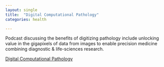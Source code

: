 ```yaml
---
layout: single
title:  "Digital Computational Pathology"
categories: health

---
```

Podcast discussing the benefits of digitizing pathology include unlocking value in the gigapixels of data from images to enable precision medicine combining diagnostic & life-sciences research.

 
[Digital Computational Pathology](https://podcasts.apple.com/us/podcast/episode-130-david-west-proscia-digital-and/id1490210201?i=1000581361064)